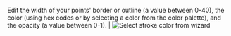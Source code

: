 Edit the width of your points' border or outline (a value between 0-40), the color (using hex codes or by selecting a color from the color palette), and the opacity (a value between 0-1).
| <img src="{{ '/img/layout/cartodb-editor/wizard_strokecolor.png' | prepend: site.baseurl }}" alt="Select stroke color from wizard" />